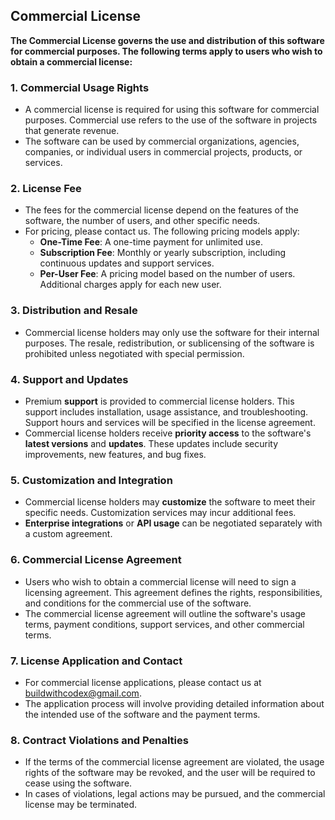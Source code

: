 ## Commercial License

**The Commercial License governs the use and distribution of this software for commercial purposes. The following terms apply to users who wish to obtain a commercial license:**

### 1. **Commercial Usage Rights**
   - A commercial license is required for using this software for commercial purposes. Commercial use refers to the use of the software in projects that generate revenue.
   - The software can be used by commercial organizations, agencies, companies, or individual users in commercial projects, products, or services.

### 2. **License Fee**
   - The fees for the commercial license depend on the features of the software, the number of users, and other specific needs.
   - For pricing, please contact us. The following pricing models apply:
     - **One-Time Fee**: A one-time payment for unlimited use.
     - **Subscription Fee**: Monthly or yearly subscription, including continuous updates and support services.
     - **Per-User Fee**: A pricing model based on the number of users. Additional charges apply for each new user.

### 3. **Distribution and Resale**
   - Commercial license holders may only use the software for their internal purposes. The resale, redistribution, or sublicensing of the software is prohibited unless negotiated with special permission.

### 4. **Support and Updates**
   - Premium **support** is provided to commercial license holders. This support includes installation, usage assistance, and troubleshooting. Support hours and services will be specified in the license agreement.
   - Commercial license holders receive **priority access** to the software's **latest versions** and **updates**. These updates include security improvements, new features, and bug fixes.

### 5. **Customization and Integration**
   - Commercial license holders may **customize** the software to meet their specific needs. Customization services may incur additional fees.
   - **Enterprise integrations** or **API usage** can be negotiated separately with a custom agreement.

### 6. **Commercial License Agreement**
   - Users who wish to obtain a commercial license will need to sign a licensing agreement. This agreement defines the rights, responsibilities, and conditions for the commercial use of the software.
   - The commercial license agreement will outline the software's usage terms, payment conditions, support services, and other commercial terms.

### 7. **License Application and Contact**
   - For commercial license applications, please contact us at buildwithcodex@gmail.com.
   - The application process will involve providing detailed information about the intended use of the software and the payment terms.

### 8. **Contract Violations and Penalties**
   - If the terms of the commercial license agreement are violated, the usage rights of the software may be revoked, and the user will be required to cease using the software.
   - In cases of violations, legal actions may be pursued, and the commercial license may be terminated.
